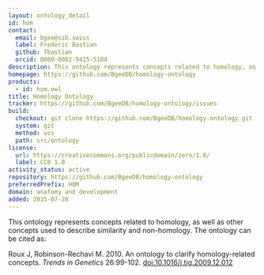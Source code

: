```yaml
---
layout: ontology_detail
id: hom
contact:
  email: bgee@sib.swiss
  label: Frederic Bastian
  github: fbastian
  orcid: 0000-0002-9415-5104
description: This ontology represents concepts related to homology, as well as other concepts used to describe similarity and non-homology.
homepage: https://github.com/BgeeDB/homology-ontology
products:
  - id: hom.owl
title: Homology Ontology
tracker: https://github.com/BgeeDB/homology-ontology/issues
build:
  checkout: git clone https://github.com/BgeeDB/homology-ontology.git
  system: git
  method: vcs
  path: src/ontology
license:
  url: https://creativecommons.org/publicdomain/zero/1.0/
  label: CC0 1.0
activity_status: active
repository: https://github.com/BgeeDB/homology-ontology
preferredPrefix: HOM
domain: anatomy and development
added: 2015-07-28
---
```


This ontology represents concepts related to homology, as well as other concepts used to describe similarity and non-homology. The ontology can be cited as:

Roux J, Robinson-Rechavi M. 2010. An ontology to clarify homology-related concepts. <i>Trends in Genetics</i> 26:99-102. <a href="https://doi.org/10.1016/j.tig.2009.12.012">doi:10.1016/j.tig.2009.12.012</a>
